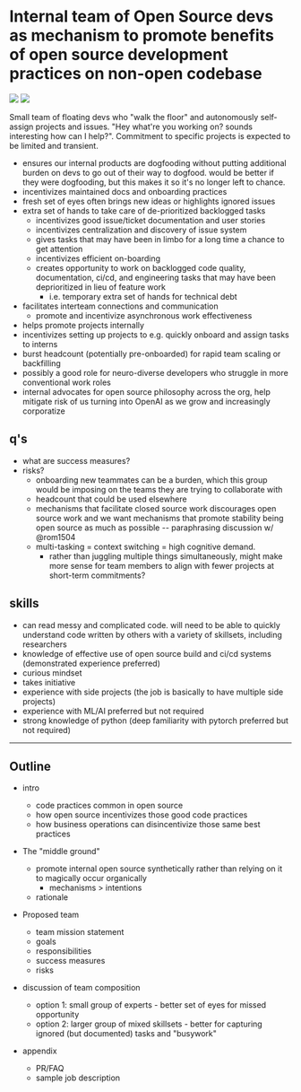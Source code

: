 # Internal team of Open Source devs as mechanism to promote benefits of open source development practices on non-open codebase

![](https://img.shields.io/badge/tag-stability-lightgrey)
![](https://img.shields.io/badge/tag-experimental-lightgrey)

Small team of floating devs who "walk the floor" and autonomously self-assign projects and issues. "Hey what're you working on? sounds interesting how can I help?". 
Commitment to specific projects is expected to be limited and transient.

- ensures our internal products are dogfooding without putting additional burden on devs to go out of their way to dogfood. would be better if they were dogfooding, but this makes it so it's no longer left to chance. 
- incentivizes maintained docs and onboarding practices
- fresh set of eyes often brings new ideas or highlights ignored issues
- extra set of hands to take care of de-prioritized backlogged tasks
   - incentivizes good issue/ticket documentation and user stories
   - incentivizes centralization and discovery of issue system
   - gives tasks that may have been in limbo for a long time a chance to get attention
   - incentivizes efficient on-boarding
   - creates opportunity to work on backlogged code quality, documentation, ci/cd, and engineering tasks that may have been deprioritized in lieu of feature work
     - i.e. temporary extra set of hands for technical debt
- facilitates interteam connections and communication
  - promote and incentivize asynchronous work effectiveness
- helps promote projects internally
- incentivizes setting up projects to e.g. quickly onboard and assign tasks to interns
- burst headcount (potentially pre-onboarded) for rapid team scaling or backfilling 
- possibly a good role for neuro-diverse developers who struggle in more conventional work roles
- internal advocates for open source philosophy across the org, help mitigate risk of us turning into OpenAI as we grow and increasingly corporatize

## q's 

* what are success measures?
* risks?
  * onboarding new teammates can be a burden, which this group would be imposing on the teams they are trying to collaborate with
  * headcount that could be used elsewhere
  * mechanisms that facilitate closed source work discourages open source work and we want mechanisms that promote stability being open source as much as possible -- paraphrasing discussion w/ @rom1504
  * multi-tasking = context switching = high cognitive demand. 
    * rather than juggling multiple things simultaneously, might make more sense for team members to align with fewer projects at short-term commitments?

## skills

* can read messy and complicated code. will need to be able to quickly understand code written by others with a variety of skillsets, including researchers
* knowledge of effective use of open source build and ci/cd systems (demonstrated experience preferred)
* curious mindset
* takes initiative
* experience with side projects (the job is basically to have multiple side projects)
* experience with ML/AI preferred but not required
* strong knowledge of python (deep familiarity with pytorch preferred but not required)


---

## Outline

* intro
  * code practices common in open source
  * how open source incentivizes those good code practices
  * how business operations can disincentivize those same best practices
* The "middle ground"
  * promote internal open source synthetically rather than relying on it to magically occur organically
    * mechanisms > intentions
   * rationale
* Proposed team
  * team mission statement 
  * goals
  * responsibilities
  * success measures
  * risks
* discussion of team composition
  * option 1: small group of experts - better set of eyes for missed opportunity
  * option 2: larger group of mixed skillsets - better for capturing ignored (but documented) tasks and "busywork"
  
* appendix
   * PR/FAQ
   * sample job description
